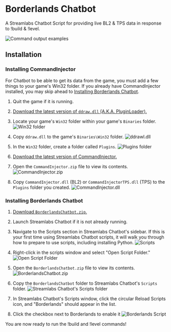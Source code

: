 # Borderlands Chatbot
A Streamlabs Chatbot Script for providing live BL2 &amp; TPS data in response to !build &amp; !level.

![Command output examples](https://i.imgur.com/sVpDAik.png)

## Installation

### Installing CommandInjector
For Chatbot to be able to get its data from the game, you must add a few things to your game's Win32 folder. If you already have CommandInjector installed, you may skip ahead to [Installing Borderlands Chatbot](#installing-borderlands-chatbot).

1. Quit the game if it is running.
2. [Download the latest version of `ddraw.dll` (A.K.A. PluginLoader).](https://github.com/c0dycode/BorderlandsPluginLoader/releases)
3. Locate your game's `Win32` folder within your game's `Binaries` folder. ![Win32 folder](https://i.imgur.com/t6OI06l.png)

4. Copy `ddraw.dll` to the game's `Binaries\Win32` folder. ![ddrawl.dll](https://i.imgur.com/FHfiSqg.png)

5. In the `Win32` folder, create a folder called `Plugins`. ![Plugins folder](https://i.imgur.com/CDdoKDs.png)

7. [Download the latest version of CommandInjector.](https://github.com/c0dycode/BL-CommandInjector/blob/master/CommandInjector.zip)

6. Open the `CommandInjector.zip` file to view its contents. ![CommandInjector.zip](https://i.imgur.com/r1I3b26.png)

7. Copy `CommandInjector.dll` (BL2) or `CommandInjectorTPS.dll` (TPS) to the `Plugins` folder you created. ![CommandInjector.dll](https://i.imgur.com/U9OSqcV.png)

### Installing Borderlands Chatbot

1. [Download `BorderlandsChatbot.zip`.](https://github.com/mopioid/Borderlands-Chatbot/blob/master/BorderlandsChatbot.zip)
2. Launch Streamlabs Chatbot if it is not already running.
3. Navigate to the Scripts section in Streamlabs Chatbot's sidebar. If this is your first time using Streamlabs Chatbot scripts, it will walk you through how to prepare to use scripts, including installing Python. ![Scripts](https://i.imgur.com/be7rfSO.png)

4. Right-click in the scripts window and select "Open Script Folder." ![Open Script Folder](https://i.imgur.com/h09j7jM.png)

5. Open the `BorderlandsChatbot.zip` file to view its contents. ![BorderlandsChatbot.zip](https://i.imgur.com/9TW85Di.png)

6. Copy the `BorderlandsChatbot` folder to Streamlabs Chatbot's `Scripts` folder. ![Streamlabs Chatbot's `Scripts` folder](https://i.imgur.com/uPDdSag.png)

7. In Streamlabs Chatbot's Scripts window, click the circular Reload Scripts icon, and "Borderlands" should appear in the list.

8. Click the checkbox next to Borderlands to enable it ![Borderlands Script](https://i.imgur.com/gOWvMli.png)

You are now ready to run the !build and !level commands!
